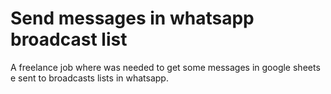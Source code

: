 # Send messages in whatsapp broadcast list
 A freelance job where was needed to get some messages in google sheets e sent to broadcasts lists in whatsapp. 
